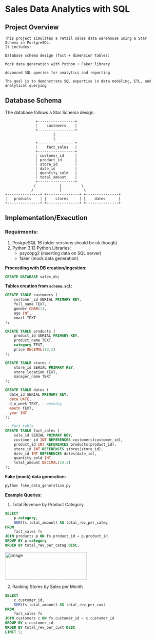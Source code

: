 # **Sales Data Analytics with SQL**
## Project Overview
```
This project simulates a retail sales data warehouse using a Star Schema in PostgreSQL.
It includes:

Database schema design (fact + dimension tables)

Mock data generation with Python + Faker library

Advanced SQL queries for analytics and reporting

The goal is to demonstrate SQL expertise in data modeling, ETL, and analytical querying
```

## Database Schema
The database follows a Star Schema design:
```
              +-----------------+
              |    customers    |
              +-----------------+
                      |
                      |
              +-----------------+
              |    fact_sales   |
              +-----------------+
              | customer_id     |
              | product_id      |
              | store_id        |
              | date_id         |
              | quantity_sold   |
              | total_amount    |
              +-----------------+
             /           |         \
            /            |          \
+---------------+ +---------------+ +---------------+
|   products    | |    stores     | |    dates      |
+---------------+ +---------------+ +---------------+
```
## Implementation/Execution
### Requirments:
1. PostgreSQL 16 (older versions should be ok though)
2. Python 3.13
  Python Libraries:
    - psycopg2 (inserting data on SQL server)
    - faker (mock data generation)

**Proceeding with DB creation/ingestion:**
```sql
CREATE DATABASE sales_db;
```

**Tables creation from `schema.sql`:**
```sql
CREATE TABLE customers (
    customer_id SERIAL PRIMARY KEY,
    full_name TEXT,
    gender CHAR(1),
    age INT,
    email TEXT
);

CREATE TABLE products (
    product_id SERIAL PRIMARY KEY,
    product_name TEXT,
    category TEXT,
    price DECIMAL(10,2)
);

CREATE TABLE stores (
    store_id SERIAL PRIMARY KEY,
    store_location TEXT,
    manager_name TEXT
);

CREATE TABLE dates (
  date_id SERIAL PRIMARY KEY,
  date DATE,
  d_o_week TEXT, --weekday
  month TEXT,
  year INT
);

-- fact table
CREATE TABLE fact_sales (
    sale_id SERIAL PRIMARY KEY,
    customer_id INT REFERENCES customers(customer_id),
    product_id INT REFERENCES products(product_id),
    store_id INT REFERENCES stores(store_id),
    date_id INT REFERENCES dates(date_id),
    quantity_sold INT,
    total_amount DECIMAL(10,2)
);
```

**Fake (mock) data generation:**
```bash
python fake_data_generation.py
```

**Example Queries:**
1. Total Revenue by Product Category
```sql
SELECT
    p.category,
    SUM(fs.total_amount) AS total_rev_per_categ
FROM
    fact_sales fs
JOIN products p ON fs.product_id = p.product_id
GROUP BY p.category
ORDER BY total_rev_per_categ DESC;
```
<img width="268" height="90" alt="image" src="https://github.com/user-attachments/assets/fed5358a-4b80-4c86-b7c3-d2671871d54a" />


2. Ranking Stores by Sales per Month
```sql
SELECT
    c.customer_id,
    SUM(fs.total_amount) AS total_rev_per_cust
FROM
    fact_sales fs
JOIN customers c ON fs.customer_id = c.customer_id
GROUP BY c.customer_id
ORDER BY total_rev_per_cust DESC
LIMIT 5;
```

